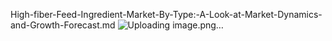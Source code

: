 
High-fiber-Feed-Ingredient-Market-By-Type:-A-Look-at-Market-Dynamics-and-Growth-Forecast.md
![Uploading image.png…]()
